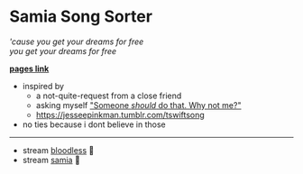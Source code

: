 ﻿# Samia Song Sorter
*'cause you get your dreams for free*\
*you get your dreams for free*

**[pages link](https://rustycabbage.github.io/samia-song-sorter/)**

- inspired by
  - a not-quite-request from a close friend
  - asking myself ["Someone *should* do that. Why not me?"](https://twitter.com/ChanaMessinger/status/1463160594941554696)
  - https://jesseepinkman.tumblr.com/tswiftsong
- no ties because i dont believe in those

---

- stream [bloodless](https://open.spotify.com/album/37mwvUCrctINwVYeayXa7h) 🩶
- stream [samia](https://open.spotify.com/artist/1Uk1GyijF6fSfX4mWq5bfR) 💝
